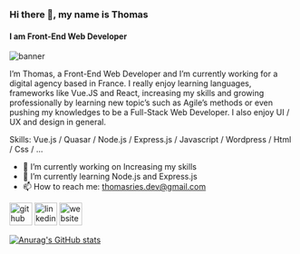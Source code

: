 ### Hi there 👋, my name is Thomas
#### I am Front-End Web Developer
![banner](https://user-images.githubusercontent.com/73991398/224249509-281c72b8-2bae-4c80-af49-9795e508492d.jpg)

I’m Thomas, a Front-End Web Developer and I’m currently working for a digital agency based in France. I really enjoy learning languages, frameworks like Vue.JS and React, increasing my skills and growing professionally by learning  new topic’s such as Agile’s methods or even pushing my knowledges to be a Full-Stack Web Developer. I also enjoy UI / UX and design in general. 

Skills: Vue.js / Quasar / Node.js / Express.js / Javascript / Wordpress / Html / Css / ...

- 🔭 I’m currently working on Increasing my skills 
- 🌱 I’m currently learning Node.js and Express.js 
- 📫 How to reach me: thomasries.dev@gmail.com 


[<img src='https://cdn.jsdelivr.net/npm/simple-icons@3.0.1/icons/github.svg' alt='github' height='40'>](https://github.com/Thomas-Ries)  [<img src='https://cdn.jsdelivr.net/npm/simple-icons@3.0.1/icons/linkedin.svg' alt='linkedin' height='40'>](https://www.linkedin.com/in/thomasriesbalsamo/)  [<img src='https://cdn.jsdelivr.net/npm/simple-icons@3.0.1/icons/icloud.svg' alt='website' height='40'>](http://www.thomasries.fr)  

[![Anurag's GitHub stats](https://github-readme-stats.vercel.app/api?username=Thomas-Ries)](https://github.com/anuraghazra/github-readme-stats)


<!--
**Thomas-Ries/Thomas-Ries** is a ✨ _special_ ✨ repository because its `README.md` (this file) appears on your GitHub profile.

Here are some ideas to get you started:

- 🔭 I’m currently working on ...
- 🌱 I’m currently learning ...
- 👯 I’m looking to collaborate on ...
- 🤔 I’m looking for help with ...
- 💬 Ask me about ...
- 📫 How to reach me: ...
- 😄 Pronouns: ...
- ⚡ Fun fact: ...
-->
